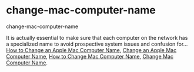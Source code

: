 # change-mac-computer-name
change-mac-computer-name

It is actually essential to make sure that each computer on the network has a specialized name to avoid prospective system issues and confusion for...
[How to Change an Apple Mac Computer Name](https://geekeasier.com/change-apple-mac-computer-name/1582/),
[Change an Apple Mac Computer Name](https://geekeasier.com/change-apple-mac-computer-name/1582/),
[How to Change Mac Computer Name](https://geekeasier.com/change-apple-mac-computer-name/1582/),
[Change Mac Computer Name](https://geekeasier.com/change-apple-mac-computer-name/1582/).

